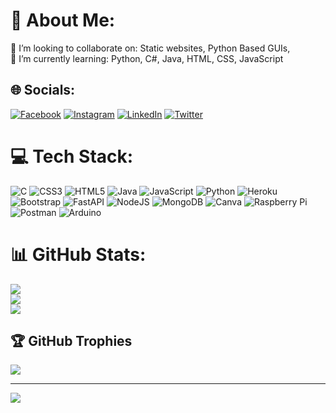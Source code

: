 # 💫 About Me:
👯 I’m looking to collaborate on: Static websites, Python Based GUIs, <br>🌱 I’m currently learning: Python, C#, Java, HTML, CSS, JavaScript<br>


## 🌐 Socials:
[![Facebook](https://img.shields.io/badge/Facebook-%231877F2.svg?logo=Facebook&logoColor=white)](https://facebook.com/vikram.samak) [![Instagram](https://img.shields.io/badge/Instagram-%23E4405F.svg?logo=Instagram&logoColor=white)](https://instagram.com/__vkrm__) [![LinkedIn](https://img.shields.io/badge/LinkedIn-%230077B5.svg?logo=linkedin&logoColor=white)](https://linkedin.com/in/vikram-samak-9213941b9) [![Twitter](https://img.shields.io/badge/Twitter-%231DA1F2.svg?logo=Twitter&logoColor=white)](https://twitter.com/vikramsamak) 

# 💻 Tech Stack:
![C](https://img.shields.io/badge/c-%2300599C.svg?style=for-the-badge&logo=c&logoColor=white) ![CSS3](https://img.shields.io/badge/css3-%231572B6.svg?style=for-the-badge&logo=css3&logoColor=white) ![HTML5](https://img.shields.io/badge/html5-%23E34F26.svg?style=for-the-badge&logo=html5&logoColor=white) ![Java](https://img.shields.io/badge/java-%23ED8B00.svg?style=for-the-badge&logo=java&logoColor=white) ![JavaScript](https://img.shields.io/badge/javascript-%23323330.svg?style=for-the-badge&logo=javascript&logoColor=%23F7DF1E) ![Python](https://img.shields.io/badge/python-3670A0?style=for-the-badge&logo=python&logoColor=ffdd54) ![Heroku](https://img.shields.io/badge/heroku-%23430098.svg?style=for-the-badge&logo=heroku&logoColor=white) ![Bootstrap](https://img.shields.io/badge/bootstrap-%23563D7C.svg?style=for-the-badge&logo=bootstrap&logoColor=white) ![FastAPI](https://img.shields.io/badge/FastAPI-005571?style=for-the-badge&logo=fastapi) ![NodeJS](https://img.shields.io/badge/node.js-6DA55F?style=for-the-badge&logo=node.js&logoColor=white) ![MongoDB](https://img.shields.io/badge/MongoDB-%234ea94b.svg?style=for-the-badge&logo=mongodb&logoColor=white) ![Canva](https://img.shields.io/badge/Canva-%2300C4CC.svg?style=for-the-badge&logo=Canva&logoColor=white) ![Raspberry Pi](https://img.shields.io/badge/-RaspberryPi-C51A4A?style=for-the-badge&logo=Raspberry-Pi) ![Postman](https://img.shields.io/badge/Postman-FF6C37?style=for-the-badge&logo=postman&logoColor=white) ![Arduino](https://img.shields.io/badge/-Arduino-00979D?style=for-the-badge&logo=Arduino&logoColor=white)
# 📊 GitHub Stats:
![](https://github-readme-stats.vercel.app/api?username=vikramsamak&theme=default&hide_border=false&include_all_commits=true&count_private=true)<br/>
![](https://github-readme-streak-stats.herokuapp.com/?user=vikramsamak&theme=default&hide_border=false)<br/>
![](https://github-readme-stats.vercel.app/api/top-langs/?username=vikramsamak&theme=default&hide_border=false&include_all_commits=true&count_private=true&layout=compact)

## 🏆 GitHub Trophies
![](https://github-profile-trophy.vercel.app/?username=vikramsamak&theme=flat&no-frame=false&no-bg=false&margin-w=4)

---
[![](https://visitcount.itsvg.in/api?id=vikramsamak&icon=0&color=1)](https://visitcount.itsvg.in)
